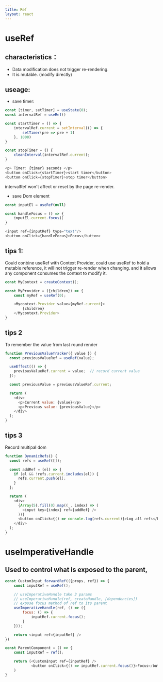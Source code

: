 ```yaml
---
title: Ref
layout: react
---
```


# useRef
## characteristics：
- Data modification does not trigger re-rendering.
- It is mutable. (modify directly)

## useage:

- save timer:

```js
const [timer, setTimer] = useState(0);
const intervalRef = useRef()

const startTimer = () => {
    intervalRef.current = setInterval(() => {
        setTimer(pre => pre + 1)
    }, 1000)
}

const stopTimer = () {
    cleanInterval(intervalRef.current);
}

<p> Timer: {timer} seconds </p>
<button onClick={startTimer}>start timer</button>
<button onClick={stopTimer}>stop timer</button>
```

intervalRef won't affect or reset by the page re-render.

- save Dom element

``` js
const inputEl = useRef(null)

const handleFocus = () => {
    inputEl.current.focus()
}

<input ref={inputRef} type="text"/>
<button onClick={handleFocus}>Focus</button>
```


## tips 1:

Could conbine useRef with Context Provider, could use useRef to hold a mutable reference, it will not trigger re-render when changing. and it allows any component consumes the context to modify it.

```js
const MyContext = createContext();

const MyProvider = ({children}) => {
    const myRef = useRef(0);

    <Mycontext.Provider value={myRef.current}>
        {children}
    </Mycontext.Provider>
}

```

## tips 2

To remember the value from last round render

```js
function PreviousValueTracker({ value }) {
  const previousValueRef = useRef(value);

  useEffect(() => {
    previousValueRef.current = value;  // record current value
  });

  const previousValue = previousValueRef.current;

  return (
    <div>
      <p>Current value: {value}</p>
      <p>Previous value: {previousValue}</p>
    </div>
  );
}
```

## tips 3

Record multipal dom
```js
function DynamicRefs() {
  const refs = useRef([]);

  const addRef = (el) => {
    if (el && !refs.current.includes(el)) {
      refs.current.push(el);
    }
  };

  return (
    <div>
      {Array(5).fill(0).map((_, index) => (
        <input key={index} ref={addRef} />
      ))}
      <button onClick={() => console.log(refs.current)}>Log all refs</button>
    </div>
  );
}
```
# useImperativeHandle

## Used to control what is exposed to the parent, 

```js
const CustomInput forwardRef(({props, ref}) => {
    const inputRef = useRef();

    // useImperativeHandle take 3 params
    // useImperativeHandle(ref, createHandle, [dependencies])
    // expose focus method of ref to its parent
    useImperativeHandle(ref, () => ({
        focus: () => {
            inputRef.current.focus();
        }
    }));

    return <input ref={inputRef} />
})

const ParentComponent = () => {
    const inputRef = ref();

    return (<CustomInput ref={inputRef} />
            <button onClick={() => inputRef.current.focus()}>Focus</button>
    )
}
```